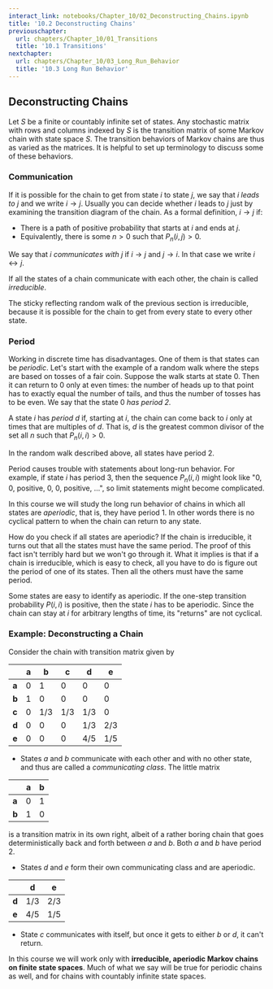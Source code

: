 ```yaml
---
interact_link: notebooks/Chapter_10/02_Deconstructing_Chains.ipynb
title: '10.2 Deconstructing Chains'
previouschapter:
  url: chapters/Chapter_10/01_Transitions
  title: '10.1 Transitions'
nextchapter:
  url: chapters/Chapter_10/03_Long_Run_Behavior
  title: '10.3 Long Run Behavior'
---
```


## Deconstructing Chains ##

Let $S$ be a finite or countably infinite set of states. Any stochastic matrix with rows and columns indexed by $S$ is the transition matrix of some Markov chain with state space $S$. The transition behaviors of Markov chains are thus as varied as the matrices. It is helpful to set up terminology to discuss some of these behaviors.

### Communication ###
If it is possible for the chain to get from state $i$ to state $j$, we say that *$i$ leads to $j$* and we write $i \rightarrow j$. Usually you can decide whether $i$ leads to $j$ just by examining the transition diagram of the chain. As a formal definition, $i \rightarrow j$ if:
- There is a path of positive probability that starts at $i$ and ends at $j$.
- Equivalently, there is some $n > 0$ such that $P_n(i, j) > 0$.

We say that *$i$ communicates with $j$* if $i \rightarrow j$ and $j \rightarrow i$. In that case we write $i \leftrightarrow j$.

If all the states of a chain communicate with each other, the chain is called *irreducible*.

The sticky reflecting random walk of the previous section is irreducible, because it is possible for the chain to get from every state to every other state.

### Period ###
Working in discrete time has disadvantages. One of them is that states can be *periodic*. Let's start with the example of a random walk where the steps are based on tosses of a fair coin. Suppose the walk starts at state 0. Then it can return to 0 only at even times: the number of heads up to that point has to exactly equal the number of tails, and thus the number of tosses has to be even. We say that the state 0 *has period 2.* 

A state $i$ has *period* $d$ if, starting at $i$, the chain can come back to $i$ only at times that are multiples of $d$. That is, $d$ is the greatest common divisor of the set all $n$ such that $P_n(i, i) > 0$.

In the random walk described above, all states have period 2. 

Period causes trouble with statements about long-run behavior. For example, if state $i$ has period 3, then the sequence $P_n(i, i)$ might look like "0, 0, positive, 0, 0, positive, $\ldots$", so limit statements might become complicated. 

In this course we will study the long run behavior of chains in which all states are *aperiodic*, that is, they have period 1. In other words there is no cyclical pattern to when the chain can return to any state. 

How do you check if all states are aperiodic? If the chain is irreducible, it turns out that all the states must have the same period. The proof of this fact isn't terribly hard but we won't go through it. What it implies is that if a chain is irreducible, which is easy to check, all you have to do is figure out the period of one of its states. Then all the others must have the same period.

Some states are easy to identify as aperiodic. If the one-step transition probability $P(i, i)$ is positive, then the state $i$ has to be aperiodic. Since the chain can stay at $i$ for arbitrary lengths of time, its "returns" are not cyclical.

### Example: Deconstructing a Chain ###
Consider the chain with transition matrix given by


|       | **a** | **b** | **c** | **d** | **e** |
|-------|-------|-------|-------|-------|-------|
| **a** |   0   | 1     |   0   |   0   |   0   |
| **b** |   1   | 0     |   0   |   0   |   0   |
| **c** |   0   | 1/3   |  1/3  |  1/3  |  0    |
| **d** |   0   | 0     |   0   |  1/3  |  2/3  |
| **e** |   0   | 0     |   0   |  4/5  |  1/5  |

- States $a$ and $b$ communicate with each other and with no other state, and thus are called a *communicating class*. The little matrix

|       | **a** | **b** |
|-------|-------|-------|
| **a** |   0   | 1     |
| **b** |   1   | 0     |

is a transition matrix in its own right, albeit of a rather boring chain that goes deterministically back and forth between $a$ and $b$. Both $a$ and $b$ have period 2.

- States $d$ and $e$ form their own communicating class and are aperiodic.

|       | **d** | **e** |
|-------|-------|-------|
| **d** |  1/3  |  2/3  |
| **e** |  4/5  |  1/5  |

- State $c$ communicates with itself, but once it gets to either $b$ or $d$, it can't return.

In this course we will work only with **irreducible, aperiodic Markov chains on finite state spaces**. Much of what we say will be true for periodic chains as well, and for chains with countably infinite state spaces.
